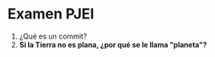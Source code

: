# Examen PJEI

1. ¿Qué es un commit?
2. **Si la Tierra no es plana, ¿por qué se le llama "planeta"?**